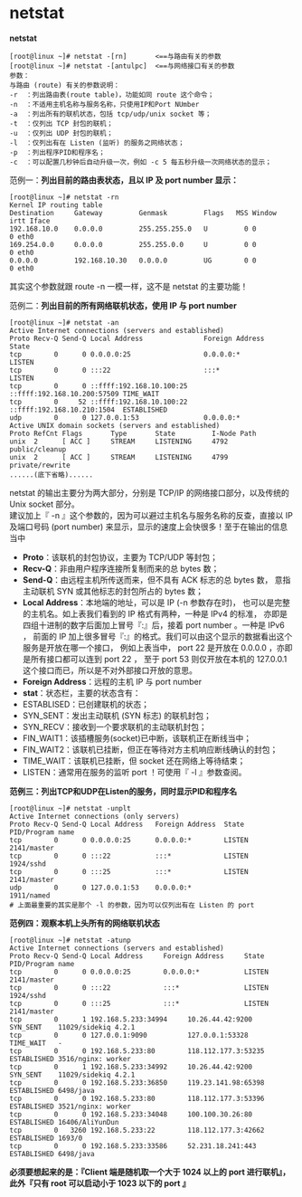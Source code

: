 # netstat

**netstat**

```
[root@linux ~]# netstat -[rn]       <==与路由有关的参数
[root@linux ~]# netstat -[antulpc]  <==与网络接口有关的参数
参数：
与路由 (route) 有关的参数说明：
-r  ：列出路由表(route table)，功能如同 route 这个命令；
-n  ：不适用主机名称与服务名称，只使用IP和Port NUmber
-a  ：列出所有的联机状态，包括 tcp/udp/unix socket 等；
-t  ：仅列出 TCP 封包的联机；
-u  ：仅列出 UDP 封包的联机；
-l  ：仅列出有在 Listen (监听) 的服务之网络状态；
-p  ：列出程序PID和程序名；
-c  ：可以配置几秒钟后自动升级一次，例如 -c 5 每五秒升级一次网络状态的显示；
```

范例一：**列出目前的路由表状态，且以 IP 及 port number 显示：**

```
[root@linux ~]# netstat -rn
Kernel IP routing table
Destination     Gateway         Genmask         Flags   MSS Window  irtt Iface
192.168.10.0    0.0.0.0         255.255.255.0   U         0 0          0 eth0
169.254.0.0     0.0.0.0         255.255.0.0     U         0 0          0 eth0
0.0.0.0         192.168.10.30   0.0.0.0         UG        0 0          0 eth0
```

其实这个参数就跟 route -n 一模一样，这不是 netstat 的主要功能！

范例二：**列出目前的所有网络联机状态，使用 IP 与 port number**

```
[root@linux ~]# netstat -an
Active Internet connections (servers and established)
Proto Recv-Q Send-Q Local Address               Foreign Address             State
tcp        0      0 0.0.0.0:25                  0.0.0.0:*                   LISTEN
tcp        0      0 :::22                       :::*                        LISTEN
tcp        0      0 ::ffff:192.168.10.100:25    ::ffff:192.168.10.200:57509 TIME_WAIT
tcp        0     52 ::ffff:192.168.10.100:22    ::ffff:192.168.10.210:1504  ESTABLISHED
udp        0      0 127.0.0.1:53                0.0.0.0:*
Active UNIX domain sockets (servers and established)
Proto RefCnt Flags       Type       State         I-Node Path
unix  2      [ ACC ]     STREAM     LISTENING     4792   public/cleanup
unix  2      [ ACC ]     STREAM     LISTENING     4799   private/rewrite
......(底下省略)......
```

netstat 的输出主要分为两大部分，分别是 TCP/IP 的网络接口部分，以及传统的 Unix socket 部分。\
建议加上『 -n 』这个参数的，因为可以避过主机名与服务名称的反查，直接以 IP 及端口号码 (port number) 来显示，显示的速度上会快很多！至于在输出的信息当中

* **Proto**：该联机的封包协议，主要为 TCP/UDP 等封包；
* **Recv-Q**：非由用户程序连接所复制而来的总 bytes 数；
* **Send-Q**：由远程主机所传送而来，但不具有 ACK 标志的总 bytes 数， 意指主动联机 SYN 或其他标志的封包所占的 bytes 数；
* **Local Address**：本地端的地址，可以是 IP (-n 参数存在时)， 也可以是完整的主机名。如上表我们看到的 IP 格式有两种，一种是 IPv4 的标准， 亦即是四组十进制的数字后面加上冒号『:』后，接着 port number 。一种是 IPv6 ， 前面的 IP 加上很多冒号『:』的格式。我们可以由这个显示的数据看出这个服务是开放在哪一个接口， 例如上表当中， port 22 是开放在 0.0.0.0 ，亦即是所有接口都可以连到 port 22 ， 至于 port 53 则仅开放在本机的 127.0.0.1 这个接口而已，所以是不对外部接口开放的意思。
* **Foreign Address**：远程的主机 IP 与 port number
* **stat**：状态栏，主要的状态含有：
* ESTABLISED：已创建联机的状态；
* SYN\_SENT：发出主动联机 (SYN 标志) 的联机封包；
* SYN\_RECV：接收到一个要求联机的主动联机封包；
* FIN\_WAIT1：该插槽服务(socket)已中断，该联机正在断线当中；
* FIN\_WAIT2：该联机已挂断，但正在等待对方主机响应断线确认的封包；
* TIME\_WAIT：该联机已挂断，但 socket 还在网络上等待结束；
* LISTEN：通常用在服务的监听 port ！可使用『 -l 』参数查阅。

**范例三：列出TCP和UDP在Listen的服务，同时显示PID和程序名**

```
[root@linux ~]# netstat -unplt
Active Internet connections (only servers)
Proto Recv-Q Send-Q Local Address   Foreign Address  State    PID/Program name
tcp        0      0 0.0.0.0:25      0.0.0.0:*        LISTEN   2141/master
tcp        0      0 :::22           :::*             LISTEN   1924/sshd
tcp        0      0 :::25           :::*             LISTEN   2141/master
udp        0      0 127.0.0.1:53    0.0.0.0:*                 1911/named
# 上面最重要的其实是那个 -l 的参数，因为可以仅列出有在 Listen 的 port
```

**范例四：观察本机上头所有的网络联机状态**

```
[root@linux ~]# netstat -atunp
Active Internet connections (servers and established)
Proto Recv-Q Send-Q Local Address     Foreign Address     State       PID/Program name
tcp        0      0 0.0.0.0:25        0.0.0.0:*           LISTEN      2141/master
tcp        0      0 :::22             :::*                LISTEN      1924/sshd
tcp        0      0 :::25             :::*                LISTEN      2141/master
tcp        0      1 192.168.5.233:34994     10.26.44.42:9200        SYN_SENT    11029/sidekiq 4.2.1
tcp        0      0 127.0.0.1:9090          127.0.0.1:53328         TIME_WAIT   -                         
tcp        0      0 192.168.5.233:80        118.112.177.3:53235   ESTABLISHED 3516/nginx: worker         
tcp        0      1 192.168.5.233:34992     10.26.44.42:9200        SYN_SENT    11029/sidekiq 4.2.1        
tcp        0      0 192.168.5.233:36850     119.23.141.98:65398     ESTABLISHED 6498/java       
tcp        0      0 192.168.5.233:80        118.112.177.3:53396   ESTABLISHED 3521/nginx: worker           
tcp        0      0 192.168.5.233:34048     100.100.30.26:80        ESTABLISHED 16406/AliYunDun          
tcp        0   3260 192.168.5.233:22        118.112.177.3:42662   ESTABLISHED 1693/0                    
tcp        0      0 192.168.5.233:33586     52.231.18.241:443       ESTABLISHED 6498/java 
```

**必须要想起来的是：『Client 端是随机取一个大于 1024 以上的 port 进行联机』，此外『只有 root 可以启动小于 1023 以下的 port 』**
